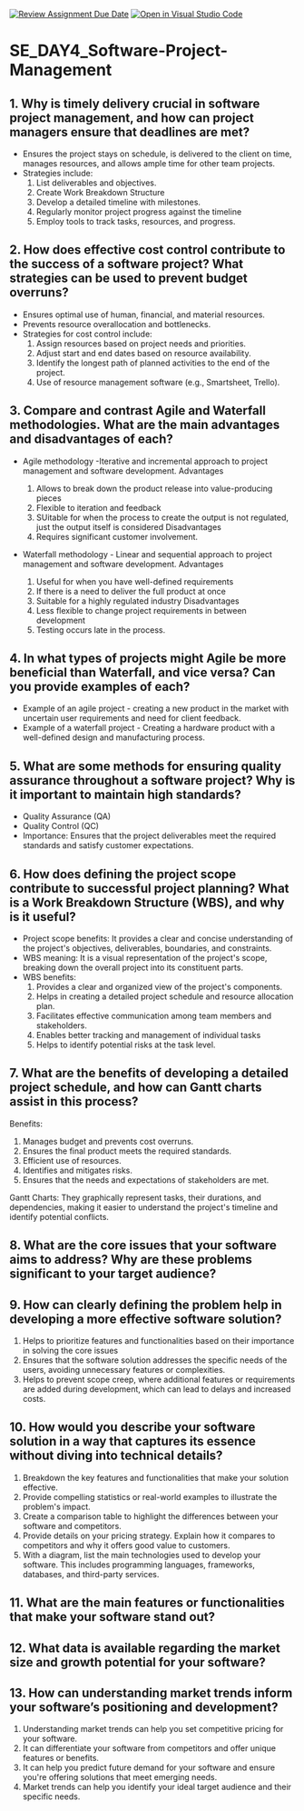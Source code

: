 [![Review Assignment Due Date](https://classroom.github.com/assets/deadline-readme-button-22041afd0340ce965d47ae6ef1cefeee28c7c493a6346c4f15d667ab976d596c.svg)](https://classroom.github.com/a/9pw6JKcu)
[![Open in Visual Studio Code](https://classroom.github.com/assets/open-in-vscode-2e0aaae1b6195c2367325f4f02e2d04e9abb55f0b24a779b69b11b9e10269abc.svg)](https://classroom.github.com/online_ide?assignment_repo_id=15695223&assignment_repo_type=AssignmentRepo)
# SE_DAY4_Software-Project-Management
## 1. Why is timely delivery crucial in software project management, and how can project managers ensure that deadlines are met?
- Ensures the project stays on schedule, is delivered to the client on time, manages resources, and allows ample time for other team projects.
- Strategies include:
  1. List deliverables and objectives.
  2. Create Work Breakdown Structure
  3. Develop a detailed timeline with milestones.
  4. Regularly monitor project progress against the timeline
  5. Employ tools to track tasks, resources, and progress. 


## 2. How does effective cost control contribute to the success of a software project? What strategies can be used to prevent budget overruns?
- Ensures optimal use of human, financial, and material resources.
- Prevents resource overallocation and bottlenecks.
- Strategies for cost control include:
  1. Assign resources based on project needs and priorities.
  2. Adjust start and end dates based on resource availability.
  3. Identify the longest path of planned activities to the end of the project.
  4. Use of resource management software (e.g., Smartsheet, Trello).

## 3. Compare and contrast Agile and Waterfall methodologies. What are the main advantages and disadvantages of each?
- Agile methodology -Iterative and incremental approach to project management and software development.
  Advantages
  1. Allows to break down the product release into value-producing pieces
  2. Flexible to iteration and feedback
  3. SUitable for when the process to create the output is not regulated, just the output itself is considered
  Disadvantages
  1. Requires significant customer involvement.
 
- Waterfall methodology - Linear and sequential approach to project management and software development.
  Advantages
  1. Useful for when you have well-defined requirements
  2. If there is a need to deliver the full product at once
  3. Suitable for a highly regulated industry
  Disadvantages
  1. Less flexible to change project requirements in between development
  2. Testing occurs late in the process.


## 4. In what types of projects might Agile be more beneficial than Waterfall, and vice versa? Can you provide examples of each?
- Example of an agile project - creating a new product in the market with uncertain user requirements and need for client feedback.
- Example of a waterfall project - Creating a hardware product with a well-defined design and manufacturing process.

## 5. What are some methods for ensuring quality assurance throughout a software project? Why is it important to maintain high standards?
- Quality Assurance (QA)
- Quality Control (QC)
- Importance: Ensures that the project deliverables meet the required standards and satisfy customer expectations.

## 6. How does defining the project scope contribute to successful project planning? What is a Work Breakdown Structure (WBS), and why is it useful?
- Project scope benefits: It provides a clear and concise understanding of the project's objectives, deliverables, boundaries, and constraints.
- WBS meaning: It is a visual representation of the project's scope, breaking down the overall project into its constituent parts.
- WBS benefits:
  1. Provides a clear and organized view of the project's components.
  2. Helps in creating a detailed project schedule and resource allocation plan.
  3. Facilitates effective communication among team members and stakeholders.
  4. Enables better tracking and management of individual tasks
  5. Helps to identify potential risks at the task level.

## 7. What are the benefits of developing a detailed project schedule, and how can Gantt charts assist in this process?
Benefits:
1. Manages budget and prevents cost overruns.
2. Ensures the final product meets the required standards.
3. Efficient use of resources.
4. Identifies and mitigates risks.
5. Ensures that the needs and expectations of stakeholders are met.

Gantt Charts: They graphically represent tasks, their durations, and dependencies, making it easier to understand the project's timeline and identify potential conflicts.

## 8. What are the core issues that your software aims to address? Why are these problems significant to your target audience?


## 9. How can clearly defining the problem help in developing a more effective software solution?
1. Helps to prioritize features and functionalities based on their importance in solving the core issues
2. Ensures that the software solution addresses the specific needs of the users, avoiding unnecessary features or complexities.
3. Helps to prevent scope creep, where additional features or requirements are added during development, which can lead to delays and increased costs.

## 10. How would you describe your software solution in a way that captures its essence without diving into technical details?
1. Breakdown the key features and functionalities that make your solution effective.
2. Provide compelling statistics or real-world examples to illustrate the problem's impact.
3. Create a comparison table to highlight the differences between your software and competitors.
4. Provide details on your pricing strategy. Explain how it compares to competitors and why it offers good value to customers.
5. With a diagram, list the main technologies used to develop your software. This includes programming languages, frameworks, databases, and third-party services.

## 11. What are the main features or functionalities that make your software stand out?


## 12. What data is available regarding the market size and growth potential for your software?


## 13. How can understanding market trends inform your software’s positioning and development?
1. Understanding market trends can help you set competitive pricing for your software.
2. It can differentiate your software from competitors and offer unique features or benefits.
3. It can help you predict future demand for your software and ensure you're offering solutions that meet emerging needs.
4. Market trends can help you identify your ideal target audience and their specific needs.

